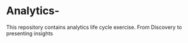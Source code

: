 # Analytics-
This repository contains analytics life cycle exercise. From Discovery to presenting insights
